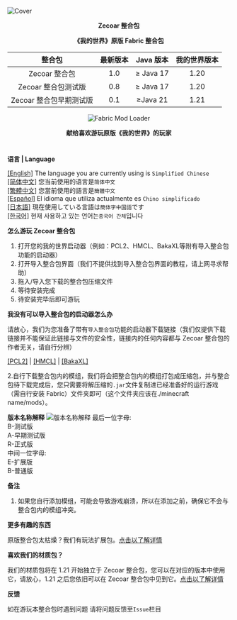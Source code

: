 ![Cover](https://github.com/ZfIxV/Zecoar-Modpack/blob/main/Zecoar%20Modpack%20-%20Header.png)
<div align="center">
  
**Zecoar 整合包**

**《我的世界》原版 Fabric 整合包**                                        

| 整合包 | 最新版本 | Java 版本 | 我的世界版本 |
| :-: | :-: | :-: | :-: |
| Zecoar 整合包 | 1.0 | ≥ Java 17 | 1.20 |
| Zecoar 整合包测试版 | 0.8 | ≥ Java 17 | 1.20 |
| Zecoar 整合包早期测试版 | 0.1 | ≥Java 21 | 1.21 |
<p>
    <img src="https://img.shields.io/badge/Mod%20Loader-Fabric-dbd0b4?style=flat" alt="Fabric Mod Loader" />
</p>

</div>

<div align="center">
  
**献给喜欢游玩原版《我的世界》的玩家**

</div>

#               

**语言 | Language**

[[English]](https://github.com/ZfIxV/Zecoar-Modpack/tree/main/README.md)   The language you are currently using is `Simplified Chinese`         
[[简体中文]](https://github.com/ZfIxV/Zecoar-Modpack/tree/main/README-SC.md)   您当前使用的语言是`简体中文`         
[[繁體中文]](https://github.com/ZfIxV/Zecoar-Modpack/tree/main/README-TC.md)   您當前使用的語言是`簡體中文`         
[[Español]](https://github.com/ZfIxV/Zecoar-Modpack/tree/main/README-ES.md)   El idioma que utiliza actualmente es `Chino simplificado`        
[[日本語]](https://github.com/ZfIxV/Zecoar-Modpack/tree/main/README-JP.md)   現在使用している言語は`簡体字中国語`です        
[[한국어]](https://github.com/ZfIxV/Zecoar-Modpack/tree/main/README-KO.md)   현재 사용하고 있는 언어는`중국어 간체`입니다         

**怎么游玩 Zecoar 整合包**

1. 打开您的我的世界启动器（例如：PCL2、HMCL、BakaXL等附有导入整合包功能的启动器）
2. 打开导入整合包界面（我们不提供找到导入整合包界面的教程，请上网寻求帮助）
3. 拖入/导入您下载的整合包压缩文件
4. 等待安装完成
5. 待安装完毕后即可游玩

**我没有可以导入整合包的启动器怎么办**

请放心，我们为您准备了带有`导入整合包`功能的启动器下载链接（我们仅提供下载链接并不能保证此链接与文件的安全性，链接内的任何内容都与 Zecoar 整合包的作者无关，请自行分辨）

[[PCL2]](https://ltcat.lanzoum.com/iEzke1kmuyyh) | [[HMCL]](https://url94.ctfile.com/f/tempdir-BWcFMVxtDWdUYAVlAztXMQUqVm8BNgk-XDRYOlQzVWoCalRjVXoAaQI3VzAJMFEzAzgFMVVlXGtfNw) | [[BakaXL]](https://www.bakaxl.com/)

2.自行下载整合包内的模组，我们将会把整合包内的模组打包成压缩包，并与整合包待下载完成后，您只需要将解压缩的`.jar`文件复制进已经准备好的运行游戏（需自行安装 Fabric）文件夹即可（这个文件夹应该在./minecraft name/mods）。

**版本名称解释**
![版本名称解释](https://github.com/ZfIxV/Zecoar-Modpack/blob/main/SC.png)
最后一位字母:                                 
B-测试版                                      
A-早期测试版                              
R-正式版                        
中间一位字母:                           
E-扩展版                          
B-普通版                      

**备注**

1.  <span id="ref2">如果您自行添加模组，可能会导致游戏崩溃，所以在添加之前，确保它不会与整合包内的模组冲突。</span>

**更多有趣的东西**

原版整合包太枯燥？我们有玩法扩展包。[点击以了解详情](https://github.com/ZfIxV/Zecoar-Modpack-EX/tree/main/README-SC.md)

**喜欢我们的材质包？**

我们的材质包将在 1.21 开始独立于 Zecoar 整合包，您可以在对应的版本中使用它，请放心，1.21 之后您依旧可以在 Zecoar 整合包中见到它。[点击以了解详情](https://github.com/ZfIxV/Zarba-Respack/README-SC.md)

**反馈**

如在游玩本整合包时遇到问题 请将问题反馈至`Issue`栏目
